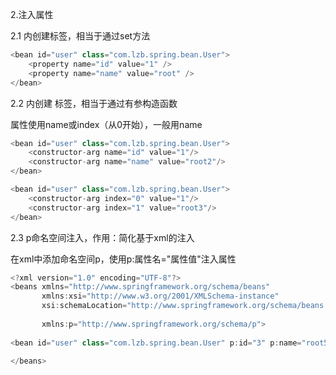 2.注入属性



2.1 <bean>内创建<property>标签，相当于通过set方法

```javascript
<bean id="user" class="com.lzb.spring.bean.User">
    <property name="id" value="1" />
    <property name="name" value="root" />
</bean>
```



2.2 <bean>内创建 <constructor-arg>标签，相当于通过有参构造函数

属性使用name或index（从0开始），一般用name

```javascript
<bean id="user" class="com.lzb.spring.bean.User">
    <constructor-arg name="id" value="1"/>
    <constructor-arg name="name" value="root2"/>
</bean>
```



```javascript
<bean id="user" class="com.lzb.spring.bean.User">
    <constructor-arg index="0" value="1"/>
    <constructor-arg index="1" value="root3"/>
</bean>
```



2.3 p命名空间注入，作用：简化基于xml的注入

在xml中添加命名空间p，使用p:属性名="属性值"注入属性

```javascript
<?xml version="1.0" encoding="UTF-8"?>
<beans xmlns="http://www.springframework.org/schema/beans"
       xmlns:xsi="http://www.w3.org/2001/XMLSchema-instance"
       xsi:schemaLocation="http://www.springframework.org/schema/beans http://www.springframework.org/schema/beans/spring-beans.xsd"
       
       xmlns:p="http://www.springframework.org/schema/p">
       
<bean id="user" class="com.lzb.spring.bean.User" p:id="3" p:name="root5"/>

</beans>
```



